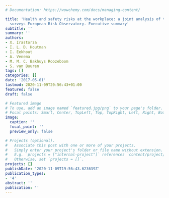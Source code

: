 ```yaml
---
# Documentation: https://wowchemy.com/docs/managing-content/

title: 'Health and safety risks at the workplace: a joint analysis of three major
  surveys European Risk Observatory. Executive summary'
subtitle: ''
summary: ''
authors:
- X. Irastorza
- I. L. D. Houtman
- I. Eekhout
- A. Venema
- M. M. C. Bakhuys Roozeboom
- S. van Buuren
tags: []
categories: []
date: '2017-05-01'
lastmod: 2020-11-09T20:56:43+01:00
featured: false
draft: false

# Featured image
# To use, add an image named `featured.jpg/png` to your page's folder.
# Focal points: Smart, Center, TopLeft, Top, TopRight, Left, Right, BottomLeft, Bottom, BottomRight.
image:
  caption: ''
  focal_point: ''
  preview_only: false

# Projects (optional).
#   Associate this post with one or more of your projects.
#   Simply enter your project's folder or file name without extension.
#   E.g. `projects = ["internal-project"]` references `content/project/deep-learning/index.md`.
#   Otherwise, set `projects = []`.
projects: []
publishDate: '2020-11-09T19:56:43.623639Z'
publication_types:
- '4'
abstract: ''
publication: ''
---
```

